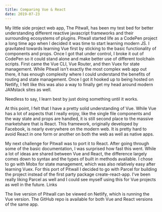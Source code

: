 ```yaml
---
title: Comparing Vue & React
date: 2019-07-23
---
```

My little side project web app, The Pitwall, has been my test bed for better understanding different reactive javascript frameworks and their surrounding ecosystems of plugins. Pitwall started life as a CodePen project a long time ago when I decided it was time to start learning modern JS. I gravitated towards learning Vue first by sticking to the basic functionality of components and props. Once I got that under control, I broke it out of CodePen so it could stand alone and make better use of different toolchain scripts. First came the Vue CLI, Vue Router, and then Vuex for state management. While Pitwall isn’t exactly the most complex web app out there, it has enough complexity where I could understand the benefits of routing and state management. Once I got it hooked up to being hosted on Netlify, I felt like this was also a way to finally get my head around modern JAMstack sites as well.

Needless to say, I learn best by just doing something until it works.

At this point, I felt that I have a pretty solid understanding of Vue. While Vue has a lot of aspects that I really enjoy, like the single file components and the way state and props are handled, it is still second place to the massive marketshare that is React. This framework, originally developed by Facebook, is nearly everywhere on the modern web. It is pretty hard to avoid React in one form or another on both the web as well as native apps.

My next challenge for Pitwall was to port it to React. After going through some of the basic documentation, I was surprised how fast this went. While a lot of ideas are shared between Vue and React, the difference largely comes down to syntax and the types of built in methods available. I chose to go with Mobx for state management, which was also relatively easy after learning Vuex. For this port of Pitwall I decided to go with Parcel for building the project instead of the first party package create-react-app. I’ve been really liking Parcel as well and I could see myself using this for Vue projects as well in the future.
Links

The live version of Pitwall can be viewed on Netlify, which is running the Vue version. The GitHub repo is available for both Vue and React versions of the same app.